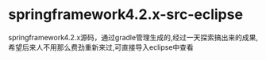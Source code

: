 # springframework4.2.x-src-eclipse
springframework4.2.x源码，通过gradle管理生成的,经过一天探索搞出来的成果,希望后来人不用那么费劲重新来过,可直接导入eclipse中查看
